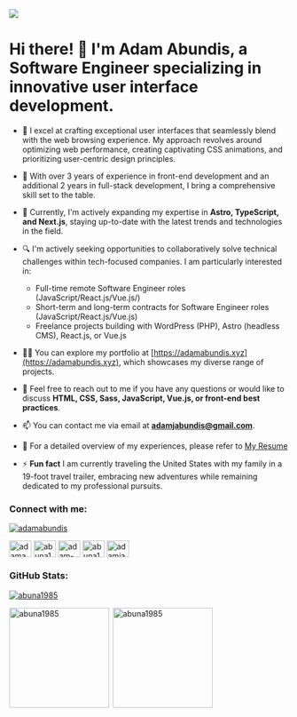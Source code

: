 <img src="https://user-images.githubusercontent.com/21162229/160209642-f0c0a2de-01dc-4bee-bf8b-40b44c5adab6.png" />

<h1>Hi there! 👋 I'm Adam Abundis, a Software Engineer specializing in innovative user interface development.</h1>

- 🧍 I excel at crafting exceptional user interfaces that seamlessly blend with the web browsing experience. My approach revolves around optimizing web performance, creating captivating CSS animations, and prioritizing user-centric design principles.
- 🧍 With over 3 years of experience in front-end development and an additional 2 years in full-stack development, I bring a comprehensive skill set to the table.

- 🌱 Currently, I'm actively expanding my expertise in **Astro, TypeScript, and Next.js**, staying up-to-date with the latest trends and technologies in the field.

- &#128269;   I'm actively seeking opportunities to collaboratively solve technical challenges within tech-focused companies. I am particularly interested in:
  
  * Full-time remote Software Engineer roles (JavaScript/React.js/Vue.js/)
  * Short-term and long-term contracts for Software Engineer roles (JavaScript/React.js/Vue.js)
  * Freelance projects building with WordPress (PHP), Astro (headless CMS), React.js, or Vue.js

- 👨‍💻 You can explore my portfolio at [https://adamabundis.xyz](https://adamabundis.xyz), which showcases my diverse range of projects.

- 💬 Feel free to reach out to me if you have any questions or would like to discuss **HTML, CSS, Sass, JavaScript, Vue.js, or front-end best practices**.

- 📫  You can contact me via email at <strong><a href="mailto:adamjabundis@gmail.com">adamjabundis@gmail.com</a></strong>.

- 📄 For a detailed overview of my experiences, please refer to [My Resume](https://adamabundis.xyz/docs/AdamAbundisResume.pdf)

- ⚡ **Fun fact** I am currently traveling the United States with my family in a 19-foot travel trailer, embracing new adventures while remaining dedicated to my professional pursuits.

<h3 align="left">Connect with me:</h3>
<p align="left"> <a href="https://twitter.com/adamabundis" target="blank"><img src="https://img.shields.io/twitter/follow/adamabundis?logo=twitter&style=for-the-badge" alt="adamabundis" /></a> </p>
<p align="left">
 <a href="https://codepen.io/adamabundis" target="blank"><img align="center" src="https://raw.githubusercontent.com/rahuldkjain/github-profile-readme-generator/master/src/images/icons/Social/codepen.svg" alt="adamabundis" height="30" width="40" /></a>
 <a href="https://dev.to/abuna1985" target="blank"><img align="center" src="https://cdn.jsdelivr.net/npm/simple-icons@3.0.1/icons/dev-dot-to.svg" alt="abuna1985" height="30" width="40" /></a>
 <a href="https://linkedin.com/in/adam-abundis" target="blank"><img align="center" src="https://raw.githubusercontent.com/rahuldkjain/github-profile-readme-generator/master/src/images/icons/Social/linked-in-alt.svg" alt="adam-abundis" height="30" width="40" /></a>
 <a href="https://codesandbox.com/abuna1985" target="blank"><img align="center" src="https://cdn.jsdelivr.net/npm/simple-icons@3.0.1/icons/codesandbox.svg" alt="abuna1985" height="30" width="40" /></a>
 <a href="https://www.hackerrank.com/adamjabundis" target="blank"><img align="center" src="https://raw.githubusercontent.com/rahuldkjain/github-profile-readme-generator/master/src/images/icons/Social/hackerrank.svg" alt="adamjabundis" height="30" width="40" /></a>
</p>

<h3 align="left">GitHub Stats:</h3>
<p align="left"> <a href="https://github.com/ryo-ma/github-profile-trophy"><img src="https://github-profile-trophy.vercel.app/?username=abuna1985" alt="abuna1985" /></a> </p>
<p><img align="left" src="https://github-readme-stats.vercel.app/api/top-langs?username=abuna1985&show_icons=true&locale=en&layout=compact&langs_count=9" alt="abuna1985" height="180" /></p>

<p>&nbsp;<img align="center" src="https://github-readme-stats.vercel.app/api?username=abuna1985&show_icons=true&locale=en" alt="abuna1985" height="180" /></p>

